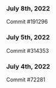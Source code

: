 ### July 8th, 2022

Commit #191296

### July 5th, 2022

Commit #314353


### July 4th, 2022

Commit #72281
